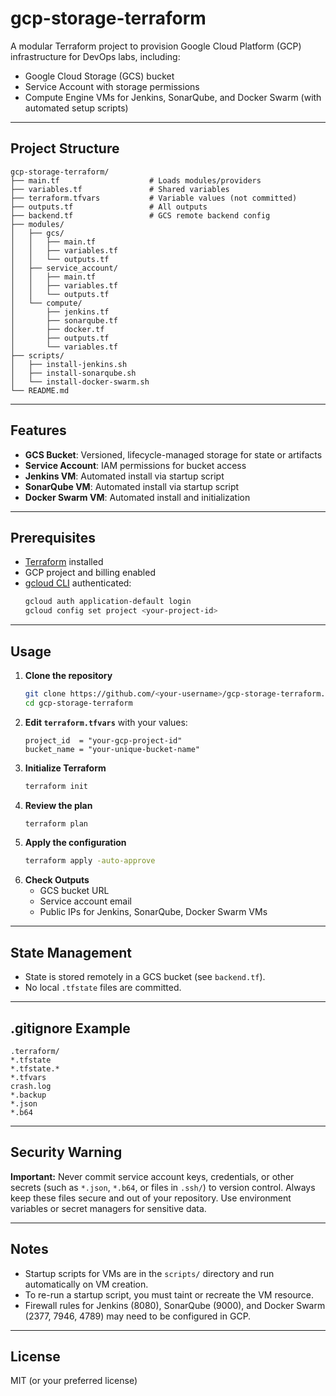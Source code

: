 # gcp-storage-terraform

A modular Terraform project to provision Google Cloud Platform (GCP) infrastructure for DevOps labs, including:
- Google Cloud Storage (GCS) bucket
- Service Account with storage permissions
- Compute Engine VMs for Jenkins, SonarQube, and Docker Swarm (with automated setup scripts)

---

## Project Structure

```
gcp-storage-terraform/
├── main.tf                    # Loads modules/providers
├── variables.tf               # Shared variables
├── terraform.tfvars           # Variable values (not committed)
├── outputs.tf                 # All outputs
├── backend.tf                 # GCS remote backend config
├── modules/
│   ├── gcs/
│   │   ├── main.tf
│   │   ├── variables.tf
│   │   └── outputs.tf
│   ├── service_account/
│   │   ├── main.tf
│   │   ├── variables.tf
│   │   └── outputs.tf
│   └── compute/
│       ├── jenkins.tf
│       ├── sonarqube.tf
│       ├── docker.tf
│       ├── outputs.tf
│       └── variables.tf
├── scripts/
│   ├── install-jenkins.sh
│   ├── install-sonarqube.sh
│   └── install-docker-swarm.sh
└── README.md
```

---

## Features
- **GCS Bucket**: Versioned, lifecycle-managed storage for state or artifacts
- **Service Account**: IAM permissions for bucket access
- **Jenkins VM**: Automated install via startup script
- **SonarQube VM**: Automated install via startup script
- **Docker Swarm VM**: Automated install and initialization

---

## Prerequisites
- [Terraform](https://www.terraform.io/downloads.html) installed
- GCP project and billing enabled
- [gcloud CLI](https://cloud.google.com/sdk/docs/install) authenticated:
  ```sh
  gcloud auth application-default login
  gcloud config set project <your-project-id>
  ```

---

## Usage
1. **Clone the repository**
   ```sh
   git clone https://github.com/<your-username>/gcp-storage-terraform.git
   cd gcp-storage-terraform
   ```
2. **Edit `terraform.tfvars`** with your values:
   ```hcl
   project_id  = "your-gcp-project-id"
   bucket_name = "your-unique-bucket-name"
   ```
3. **Initialize Terraform**
   ```sh
   terraform init
   ```
4. **Review the plan**
   ```sh
   terraform plan
   ```
5. **Apply the configuration**
   ```sh
   terraform apply -auto-approve
   ```
6. **Check Outputs**
   - GCS bucket URL
   - Service account email
   - Public IPs for Jenkins, SonarQube, Docker Swarm VMs

---

## State Management
- State is stored remotely in a GCS bucket (see `backend.tf`).
- No local `.tfstate` files are committed.

---

## .gitignore Example
```
.terraform/
*.tfstate
*.tfstate.*
*.tfvars
crash.log
*.backup
*.json
*.b64
```

---

## Security Warning
**Important:** Never commit service account keys, credentials, or other secrets (such as `*.json`, `*.b64`, or files in `.ssh/`) to version control. Always keep these files secure and out of your repository. Use environment variables or secret managers for sensitive data.

---

## Notes
- Startup scripts for VMs are in the `scripts/` directory and run automatically on VM creation.
- To re-run a startup script, you must taint or recreate the VM resource.
- Firewall rules for Jenkins (8080), SonarQube (9000), and Docker Swarm (2377, 7946, 4789) may need to be configured in GCP.

---

## License
MIT (or your preferred license) 